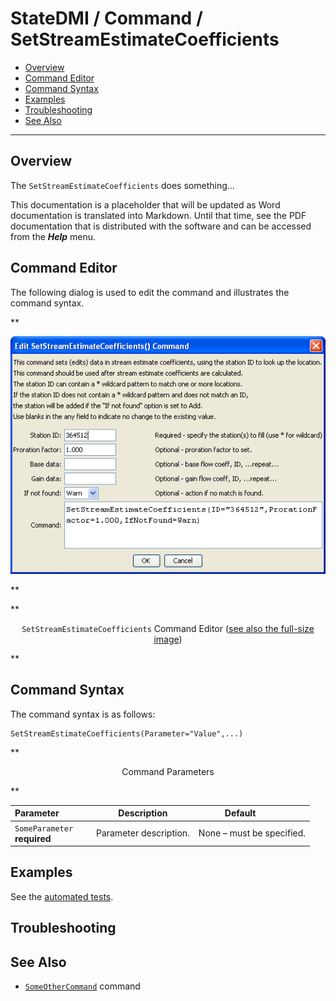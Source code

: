 # StateDMI / Command / SetStreamEstimateCoefficients #

* [Overview](#overview)
* [Command Editor](#command-editor)
* [Command Syntax](#command-syntax)
* [Examples](#examples)
* [Troubleshooting](#troubleshooting)
* [See Also](#see-also)

-------------------------

## Overview ##

The `SetStreamEstimateCoefficients` does something...

This documentation is a placeholder that will be updated as Word documentation is translated into Markdown.
Until that time, see the PDF documentation that is distributed with the software and can be accessed
from the ***Help*** menu.

## Command Editor ##

The following dialog is used to edit the command and illustrates the command syntax.

**<p style="text-align: center;">
![SetStreamEstimateCoefficients](SetStreamEstimateCoefficients.png)
</p>**

**<p style="text-align: center;">
`SetStreamEstimateCoefficients` Command Editor (<a href="../SetStreamEstimateCoefficients.png">see also the full-size image</a>)
</p>**

## Command Syntax ##

The command syntax is as follows:

```text
SetStreamEstimateCoefficients(Parameter="Value",...)
```
**<p style="text-align: center;">
Command Parameters
</p>**

| **Parameter**&nbsp;&nbsp;&nbsp;&nbsp;&nbsp;&nbsp;&nbsp;&nbsp;&nbsp;&nbsp;&nbsp;&nbsp; | **Description** | **Default**&nbsp;&nbsp;&nbsp;&nbsp;&nbsp;&nbsp;&nbsp;&nbsp;&nbsp;&nbsp; |
| --------------|-----------------|----------------- |
|`SomeParameter`<br>**required**|Parameter description.|None – must be specified.|

## Examples ##

See the [automated tests](https://github.com/OpenCDSS/cdss-app-statedmi-test/tree/master/test/regression/commands/SetStreamEstimateCoefficients).

## Troubleshooting ##

## See Also ##

* [`SomeOtherCommand`](../SomeOtherCommand/SomeOtherCommand) command
